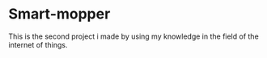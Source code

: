 # Smart-mopper
This is the second project i made by using my knowledge in the field of the internet of things.

